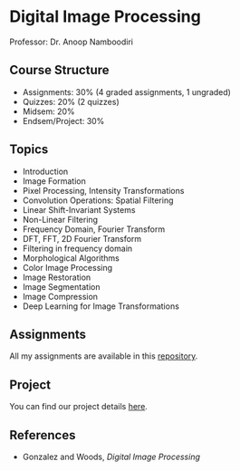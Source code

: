 # Digital Image Processing

Professor: Dr. Anoop Namboodiri

## Course Structure

- Assignments: 30% (4 graded assignments, 1 ungraded)
- Quizzes: 20% (2 quizzes)
- Midsem: 20%
- Endsem/Project: 30%

## Topics

- Introduction
- Image Formation
- Pixel Processing, Intensity Transformations
- Convolution Operations: Spatial Filtering
- Linear Shift-Invariant Systems
- Non-Linear Filtering
- Frequency Domain, Fourier Transform
- DFT, FFT, 2D Fourier Transform
- Filtering in frequency domain
- Morphological Algorithms
- Color Image Processing
- Image Restoration
- Image Segmentation
- Image Compression
- Deep Learning for Image Transformations

## Assignments

All my assignments are available in this [repository](https://github.com/arghyawning/dip-assignments).


## Project

You can find our project details [here](https://github.com/arghyawning/Image-Segmentation-Project).

## References

- Gonzalez and Woods, *Digital Image Processing*

